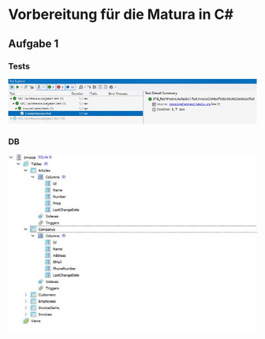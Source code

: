 # Vorbereitung für die Matura in C#
## Aufgabe 1
### Tests
![A1-tests](screenshots/A1-tests.jpg)

### DB
![A1-db](screenshots/A1-db.jpg)